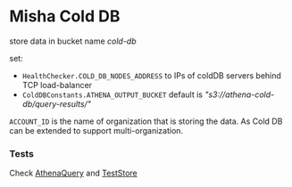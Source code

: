 # Misha Cold DB
store data in bucket name *_cold-db_*

set:
* `HealthChecker.COLD_DB_NODES_ADDRESS` to IPs of coldDB servers behind TCP load-balancer
*  `ColdDBConstants.ATHENA_OUTPUT_BUCKET` default is _"s3://athena-cold-db/query-results/"_


`ACCOUNT_ID` is the name of organization that is storing the data. As Cold DB can be extended to support multi-organization.


### Tests
Check [AthenaQuery]() and [TestStore]()
 
